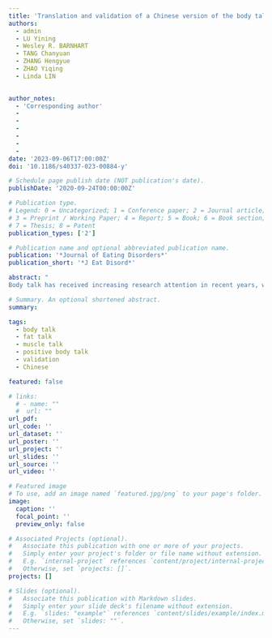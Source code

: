 ```yaml
---
title: 'Translation and validation of a Chinese version of the body talk scale for women and men'
authors:
  - admin
  - LU Yining
  - Wesley R. BARNHART
  - TANG Chanyuan
  - ZHANG Hengyue
  - ZHAO Yiqing
  - Linda LIN
 

author_notes:
  - 'Corresponding author'
  - 
  - 
  - 
  -
  -
  -
date: '2023-09-06T17:00:00Z'
doi: '10.1186/s40337-023-00884-y'

# Schedule page publish date (NOT publication's date).
publishDate: '2020-09-24T00:00:00Z'

# Publication type.
# Legend: 0 = Uncategorized; 1 = Conference paper; 2 = Journal article;
# 3 = Preprint / Working Paper; 4 = Report; 5 = Book; 6 = Book section;
# 7 = Thesis; 8 = Patent
publication_types: ['2']

# Publication name and optional abbreviated publication name.
publication: '*Journal of Eating Disorders*'
publication_short: '*J Eat Disord*'

abstract: "
Body talk has received increasing research attention in recent years, with accumulating evidence supporting the link between body talk and eating and body image disturbances. However, research on body talk in China is still relatively scarce and generally focused on fat talk, especially in women, and much remains unknown about muscle talk and positive body talk for both Chinese women and men. To promote a better understanding of body talk in the Chinese context, the present study adapted the Body Talk Scale (BTS) into Chinese Mandarin (i.e., C-BTS) and evaluated the factor structure and psychometric properties of the C-BTS in Chinese adult women and men. The English version of the BTS was translated into Chinese Mandarin with standard procedures. With 300 Chinese women (*M*<sub>age</sub> = 29.48 years, *SD* = 7.26) and 300 men (*M*<sub>age</sub> = 29.36 years, *SD* = 6.81), we examined the factor structure and gender invariance of the C-BTS, as well as internal consistency reliability, test–retest reliability, and construct validity, including convergent, concurrent, and incremental validity of the C-BTS. The results indicated that, consistent with the development study of the BTS, the C-BTS had three subscales (i.e., Negative Fat Talk, Negative Muscle Talk, and Positive Body Talk) and good reliability and validity. The findings demonstrate that the C-BTS can be a useful measure of body talk in both Chinese women and men."

# Summary. An optional shortened abstract.
summary: 

tags:
  - body talk
  - fat talk
  - muscle talk
  - positive body talk
  - validation
  - Chinese

featured: false

# links:
  # - name: ""
  #  url: ""
url_pdf: 
url_code: ''
url_dataset: ''
url_poster: ''
url_project: ''
url_slides: ''
url_source: ''
url_video: ''

# Featured image
# To use, add an image named `featured.jpg/png` to your page's folder.
image:
  caption: ''
  focal_point: ''
  preview_only: false

# Associated Projects (optional).
#   Associate this publication with one or more of your projects.
#   Simply enter your project's folder or file name without extension.
#   E.g. `internal-project` references `content/project/internal-project/index.md`.
#   Otherwise, set `projects: []`.
projects: []

# Slides (optional).
#   Associate this publication with Markdown slides.
#   Simply enter your slide deck's filename without extension.
#   E.g. `slides: "example"` references `content/slides/example/index.md`.
#   Otherwise, set `slides: ""`.
---
```


